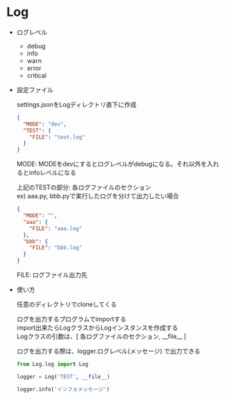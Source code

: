 # Log

- ログレベル
  - debug
  - info
  - warn
  - error
  - critical

- 設定ファイル

  settings.jsonをLogディレクトリ直下に作成
  ```json
  {
    "MODE": "dev",
    "TEST": {
      "FILE": "test.log"
    }
  }
  ```
  
  MODE: MODEをdevにするとログレベルがdebugになる。それ以外を入れるとinfoレベルになる

  上記のTESTの部分: 各ログファイルのセクション<br>
  ex) aaa.py, bbb.pyで実行したログを分けて出力したい場合
  ```json
  {
    "MODE": "",
    "aaa": {
      "FILE": "aaa.log"
    },
    "bbb": {
      "FILE": "bbb.log"
    }
  }
  ```

  FILE: ログファイル出力先

- 使い方
  
  任意のディレクトリでcloneしてくる

  ログを出力するプログラムでimportする<br>
  import出来たらLogクラスからLogインスタンスを作成する<br>
  Logクラスの引数は、[ 各ログファイルのセクション, \_\_file\_\_ ]

  ログを出力する際は、logger.ログレベル(メッセージ) で出力できる
  ```python
  from Log.log import Log

  logger = Log('TEST', __file__)

  logger.info('インフォメッセージ')
  ```